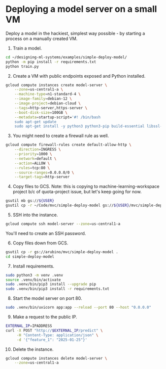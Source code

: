 # Deploying a model server on a small VM

Deploy a model in the hackiest, simplest way possible - by starting a process on a manually created VM.

1. Train a model.
```bash
cd ~/designing-ml-systems/examples/simple-deploy-model/
python -m pip install -r requirements.txt
python train.py
```

2. Create a VM with public endpoints exposed and Python installed.
```bash
gcloud compute instances create model-server \
    --zone=us-central1-a \
    --machine-type=n1-standard-4 \
    --image-family=debian-12 \
    --image-project=debian-cloud \
    --tags=http-server,https-server \
    --boot-disk-size=100GB \
    --metadata=startup-script='#! /bin/bash
    sudo apt-get update
    sudo apt-get install -y python3 python3-pip build-essential libssl-dev libffi-dev python3-dev gfortran libopenblas-dev liblapack-dev'
``````

3. You might need to create a firewall rule as well.

```bash
gcloud compute firewall-rules create default-allow-http \
    --direction=INGRESS \
    --priority=1000 \
    --network=default \
    --action=ALLOW \
    --rules=tcp:80 \
    --source-ranges=0.0.0.0/0 \
    --target-tags=http-server
```

4. Copy files to GCS.
Note: this is copying to machine-learning-workspace project b/c of quota-project issue, but let's keep going for now.

```bash
gsutil mb gs://${USER}
gsutil cp -r ~/Code/mvc/simple-deploy-model gs://${USER}/mvc/simple-deploy-model
```


5. SSH into the instance.
```bash
gcloud compute ssh model-server --zone=us-central1-a
```

You'll need to create an SSH password.

6. Copy files down from GCS.

```bash
gsutil cp -r gs://arubino/mvc/simple-deploy-model .
cd simple-deploy-model
```

7. Install requirements.

```bash
sudo python3 -m venv .venv
source .venv/bin/activate
sudo .venv/bin/pip3 install --upgrade pip
sudo .venv/bin/pip3 install -r requirements.txt
```

8. Start the model server on port 80.

```bash
sudo .venv/bin/uvicorn app:app --reload --port 80 --host "0.0.0.0"
```

9. Make a request to the public IP.

```bash
EXTERNAL_IP=IPADDRESS
curl -X POST "http://$EXTERNAL_IP/predict" \
     -H "Content-Type: application/json" \
     -d '{"feature_1": "2025-01-25"}'
```

10. Delete the instance.

```bash
gcloud compute instances delete model-server \
    --zone=us-central1-a
```